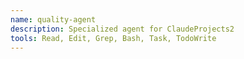 ```yaml
---
name: quality-agent
description: Specialized agent for ClaudeProjects2
tools: Read, Edit, Grep, Bash, Task, TodoWrite
---
```

